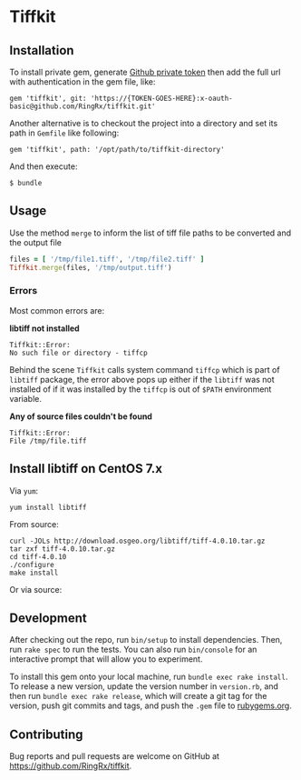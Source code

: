 # Tiffkit


## Installation

To install private gem, generate [Github private token](https://github.blog/2012-09-21-easier-builds-and-deployments-using-git-over-https-and-oauth/) then add the full url with authentication in the gem file, like:


```
gem 'tiffkit', git: 'https://{TOKEN-GOES-HERE}:x-oauth-basic@github.com/RingRx/tiffkit.git'
```
Another alternative is to checkout the project into a directory and set its path in `Gemfile` like following:


```
gem 'tiffkit', path: '/opt/path/to/tiffkit-directory'
```

And then execute:

    $ bundle

## Usage

Use the method `merge` to inform the list of tiff file paths to be converted and the output file

```ruby
files = [ '/tmp/file1.tiff', '/tmp/file2.tiff' ]
Tiffkit.merge(files, '/tmp/output.tiff')
```

### Errors

Most common errors are:

**libtiff not installed**

```
Tiffkit::Error:
No such file or directory - tiffcp
```

Behind the scene `Tiffkit` calls system command `tiffcp` which is part of `libtiff` package, the error above pops up either if the `libtiff` was not installed of if it was installed by the `tiffcp` is out of `$PATH` environment variable.

**Any of source files couldn't be found**

```
Tiffkit::Error:
File /tmp/file.tiff
```

## Install libtiff on CentOS 7.x

Via `yum`:

```shell
yum install libtiff
```

From source:

```shell
curl -JOLs http://download.osgeo.org/libtiff/tiff-4.0.10.tar.gz
tar zxf tiff-4.0.10.tar.gz
cd tiff-4.0.10
./configure
make install
```

Or via source:
## Development

After checking out the repo, run `bin/setup` to install dependencies. Then, run `rake spec` to run the tests. You can also run `bin/console` for an interactive prompt that will allow you to experiment.

To install this gem onto your local machine, run `bundle exec rake install`. To release a new version, update the version number in `version.rb`, and then run `bundle exec rake release`, which will create a git tag for the version, push git commits and tags, and push the `.gem` file to [rubygems.org](https://rubygems.org).

## Contributing

Bug reports and pull requests are welcome on GitHub at https://github.com/RingRx/tiffkit.
